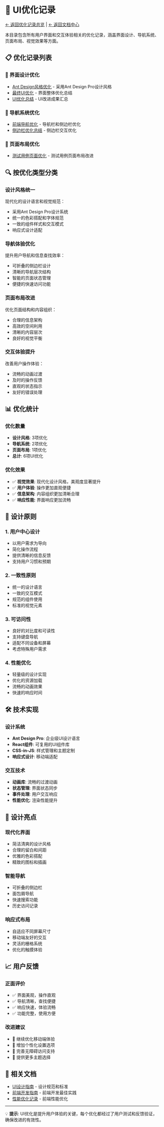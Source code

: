 # 🎨 UI优化记录

[← 返回优化记录总览](../README.md) | [← 返回文档中心](../../README.md)

本目录包含所有用户界面和交互体验相关的优化记录，涵盖界面设计、导航系统、页面布局、视觉效果等方面。

## 📋 优化记录列表

### 🎨 界面设计优化
- [Ant Design风格优化](./ANT_DESIGN_STYLE_OPTIMIZATION.md) - 采用Ant Design Pro设计风格
- [最终UI优化](./FINAL_UI_OPTIMIZATION.md) - 界面整体优化总结
- [UI优化总结](./UI_OPTIMIZATION_SUMMARY.md) - UI改进成果汇总

### 🧭 导航系统优化
- [前端导航优化](./FRONTEND_NAVIGATION_OPTIMIZATION.md) - 导航栏和侧边栏优化
- [侧边栏优化总结](./SIDEBAR_OPTIMIZATION_SUMMARY.md) - 侧边栏交互优化

### 📱 页面布局优化
- [测试用例页面优化](./TESTCASE_PAGE_OPTIMIZATION.md) - 测试用例页面布局改进

## 🔍 按优化类型分类

### 设计风格统一
现代化的设计语言和视觉规范：
- 采用Ant Design Pro设计系统
- 统一的色彩搭配和字体规范
- 一致的组件样式和交互模式
- 响应式设计适配

### 导航体验优化
提升用户导航和信息查找效率：
- 可折叠的侧边栏设计
- 清晰的导航层次结构
- 智能的页面状态管理
- 便捷的快速访问功能

### 页面布局改进
优化页面结构和内容组织：
- 合理的信息架构
- 高效的空间利用
- 清晰的内容层次
- 良好的视觉平衡

### 交互体验提升
改善用户操作体验：
- 流畅的动画过渡
- 及时的操作反馈
- 直观的状态指示
- 友好的错误处理

## 📊 优化统计

### 优化数量
- **设计风格**: 3项优化
- **导航系统**: 2项优化
- **页面布局**: 1项优化
- **总计**: 6项UI优化

### 优化效果
- ✅ **视觉效果**: 现代化设计风格，美观度显著提升
- ✅ **用户体验**: 操作更加直观便捷
- ✅ **信息架构**: 内容组织更加清晰合理
- ✅ **响应性能**: 界面响应更加流畅

## 🎯 设计原则

### 1. 用户中心设计
- 以用户需求为导向
- 简化操作流程
- 提供清晰的信息反馈
- 支持用户习惯和预期

### 2. 一致性原则
- 统一的设计语言
- 一致的交互模式
- 规范的组件使用
- 标准的视觉元素

### 3. 可访问性
- 良好的对比度和可读性
- 支持键盘导航
- 适配不同设备和屏幕
- 考虑特殊用户需求

### 4. 性能优化
- 轻量级的设计实现
- 优化的资源加载
- 流畅的动画效果
- 快速的响应时间

## 🛠️ 技术实现

### 设计系统
- **Ant Design Pro**: 企业级UI设计语言
- **React组件**: 可复用的UI组件库
- **CSS-in-JS**: 样式管理和主题定制
- **响应式设计**: 移动端适配

### 交互技术
- **动画库**: 流畅的过渡动画
- **状态管理**: 界面状态同步
- **事件处理**: 用户交互响应
- **性能优化**: 渲染性能提升

## 🎨 设计亮点

### 现代化界面
- 简洁清爽的设计风格
- 合理的留白和间距
- 优雅的色彩搭配
- 精致的图标和插画

### 智能导航
- 可折叠的侧边栏
- 面包屑导航
- 快速搜索功能
- 历史访问记录

### 响应式布局
- 自适应不同屏幕尺寸
- 移动端友好的交互
- 灵活的栅格系统
- 优化的触摸体验

## 📈 用户反馈

### 正面评价
- ✅ 界面美观，操作直观
- ✅ 导航清晰，查找便捷
- ✅ 响应快速，体验流畅
- ✅ 功能完整，使用方便

### 改进建议
- 🔄 继续优化移动端体验
- 🔄 增加个性化设置选项
- 🔄 完善无障碍访问支持
- 🔄 提供更多主题选择

## 🔗 相关文档

- [UI设计指南](../../ui-design/UI_DESIGN_GUIDE.md) - 设计规范和标准
- [前端开发指南](../../development/README.md) - 前端开发最佳实践
- [性能优化记录](../performance/README.md) - 前端性能优化

---

💡 **提示**: UI优化是提升用户体验的关键，每个优化都经过了用户测试和反馈验证，确保改进的有效性。
